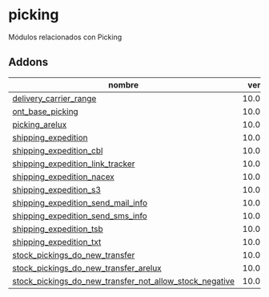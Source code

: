 picking
=========
Módulos relacionados con Picking


Addons
----------------
nombre | version
--- | ---
[delivery_carrier_range](delivery_carrier_range/) | 10.0.1.0.0
[ont_base_picking](ont_base_picking/) | 10.0.1.0.0
[picking_arelux](picking_arelux/) | 10.0.1.0.0
[shipping_expedition](shipping_expedition/) | 10.0.1.0.0
[shipping_expedition_cbl](shipping_expedition_cbl/) | 10.0.1.0.0
[shipping_expedition_link_tracker](shipping_expedition_link_tracker/) | 10.0.1.0.0
[shipping_expedition_nacex](shipping_expedition_nacex/) | 10.0.1.0.0
[shipping_expedition_s3](shipping_expedition_s3/) | 10.0.1.0.0
[shipping_expedition_send_mail_info](shipping_expedition_send_mail_info/) | 10.0.1.0.0
[shipping_expedition_send_sms_info](shipping_expedition_send_sms_info/) | 10.0.1.0.0
[shipping_expedition_tsb](shipping_expedition_tsb/) | 10.0.1.0.0
[shipping_expedition_txt](shipping_expedition_txt/) | 10.0.1.0.0
[stock_pickings_do_new_transfer](stock_pickings_do_new_transfer/) | 10.0.1.0.0
[stock_pickings_do_new_transfer_arelux](stock_pickings_do_new_transfer_arelux/) | 10.0.1.0.0
[stock_pickings_do_new_transfer_not_allow_stock_negative](stock_pickings_do_new_transfer_not_allow_stock_negative/) | 10.0.1.0.0
